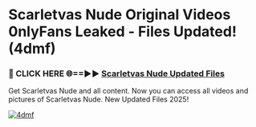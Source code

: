 # Scarletvas Nude Original Videos 0nlyFans Leaked - Files Updated! (4dmf)

<h3>🔴 CLICK HERE 🌐==►► <a href="https://tinyurl.com/52m3yx9h" rel="nofollow">Scarletvas Nude Updated Files</a></h3>

Get Scarletvas Nude and all content. Now you can access all videos and pictures of Scarletvas Nude. New Updated Files 2025!

[![4dmf](https://i.imgur.com/TnHtlc8.gif)](https://tinyurl.com/52m3yx9h)

